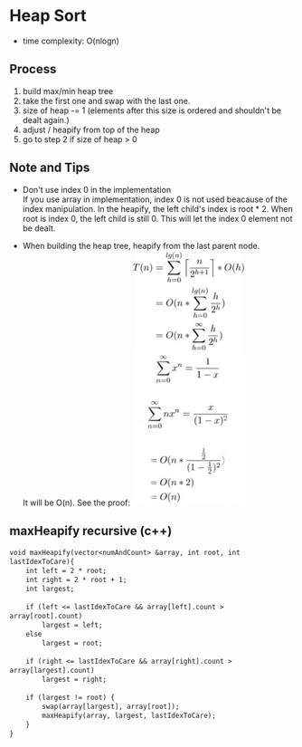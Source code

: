# Heap Sort

- time complexity: O(nlogn)

## Process
1. build max/min heap tree
2. take the first one and swap with the last one.
3. size of heap -= 1 
    (elements after this size is ordered and shouldn't be dealt again.)
4. adjust / heapify from top of the heap
5. go to step 2 if size of heap > 0

## Note and Tips
- Don't use index 0 in the implementation \
    If you use array in implementation, index 0 is not used beacause of the index manipulation. In the heapify, the left child's index is root * 2. When root is index 0, the left child is still 0. This will let the index 0 element not be dealt.

- When building the heap tree, heapify from the last parent node. \
    It will be O(n). See the proof:
    <img src="buildMaxHeapTime.png" alt="Time complexity of building Max Heap" width="200"/>

## maxHeapify recursive (c++)
```
void maxHeapify(vector<numAndCount> &array, int root, int lastIdexToCare){
    int left = 2 * root;
    int right = 2 * root + 1;
    int largest;

    if (left <= lastIdexToCare && array[left].count > array[root].count)
        largest = left;
    else
        largest = root;

    if (right <= lastIdexToCare && array[right].count > array[largest].count)
        largest = right;

    if (largest != root) {
        swap(array[largest], array[root]);
        maxHeapify(array, largest, lastIdexToCare);
    }
}
```